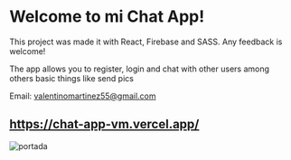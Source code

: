 # Welcome to mi Chat App!

This project was made it with React, Firebase and SASS. Any feedback is welcome! 

The app allows you to register, login and chat with other users among others basic things like send pics

Email: valentinomartinez55@gmail.com

## https://chat-app-vm.vercel.app/

![portada](https://user-images.githubusercontent.com/93661868/191863578-e5593c9f-88a5-4c30-810c-c9a312296a4a.png)


